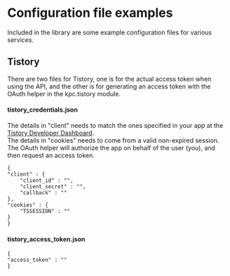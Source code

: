# Configuration file examples  

Included in the library are some example configuration files for various services.

## Tistory

There are two files for Tistory, one is for the actual access token when using the API, and the other is for generating an access token with the OAuth helper in the kpc.tistory module.

#### tistory_credentials.json
The details in "client" needs to match the ones specified in your app at the [Tistory Developer Dashboard](http://www.tistory.com/guide/api/manage/register).  
The details in "cookies" needs to come from a valid non-expired session.  
The OAuth helper will authorize the app on behalf of the user (you), and then request an access token.

	{
	"client" : {
		"client_id" : "",
		"client_secret" : "",
		"callback" : ""
	},
	"cookies" : {
		"TSSESSION" : ""
	}
	}

#### tistory_access_token.json
	{
	"access_token" : ""
	}
